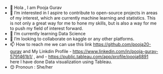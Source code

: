 - 👋 Hola , I am Pooja Gurav 
- 👀 I’m interested in I aspire to contribute to open-source projects in areas of my interest, which are currently machine learning and statistics. This is not only a great way for me to hone my skills, but is also a way for me to push my field of interest forward.
- 🌱 I’m currently learning Data Science
- 💞️ I’m looking to collaborate on kaggle or any other platforms.
- 📫 How to reach me we can use this link https://github.com/pooja20-gurav and My Linkdin Profile - https://www.linkedin.com/in/pooja-gurav-5791461b1/ ,  and - https://public.tableau.com/app/profile/pooja6891  here I have done Data visualization  using Tableau.
- 😊 Pronoun : She/her
<!-- - 🌠Fun Fact: -->

<!--  
pooja20-gurav/pooja20-gurav is a ✨ special ✨ repository because its `README.md` (this file) appears on your GitHub profile.
You can click the Preview link to take a look at your changes.

-->
